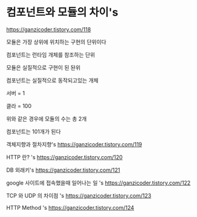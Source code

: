 # 컴포넌트와 모듈의 차이's
https://ganzicoder.tistory.com/118

모듈은 가장 상위에 위치하는 구현의 단위이다

컴포넌트는 런타임 개체를 참조하는 단위

 

모듈은 실질적으로 구현이 된 돤위

컴포넌트는 실질적으로 동작되고있는 개체

 

서버 = 1 

클라 = 100   

 

위와 같은 경우에 모듈의 수는  총 2개

 

컴포넌트는 101개가 된다

 

객체지향과 절차지향's
https://ganzicoder.tistory.com/119

HTTP 란? 's
https://ganzicoder.tistory.com/120

DB 외래키's
https://ganzicoder.tistory.com/121

google 사이트에 접속했을때 일어나는 일 's
https://ganzicoder.tistory.com/122

TCP 와 UDP 의 차이점 's
https://ganzicoder.tistory.com/123

HTTP Method 's
https://ganzicoder.tistory.com/124

